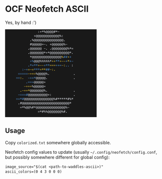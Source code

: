 # OCF Neofetch ASCII

Yes, by hand :')

<img src="./screenshot.png" width="300px">

## Usage

Copy `colorized.txt` somewhere globally accessible.

Neofetch config values to update (usually `~/.config/neofetch/config.conf`, but possibly somewhere different for global config):

```
image_source="$(cat <path-to-waddles-ascii>)"
ascii_colors=(0 4 3 0 0 0)
```

